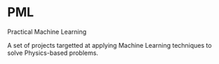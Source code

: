 # PML
Practical Machine Learning

A set of projects targetted at applying Machine Learning techniques to solve Physics-based problems. 
